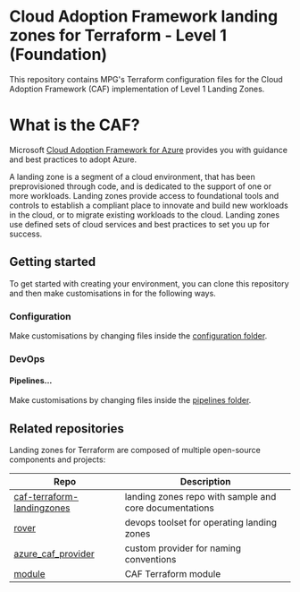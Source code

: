 # Cloud Adoption Framework landing zones for Terraform - Level 1 (Foundation)

This repository contains MPG's Terraform configuration files for the Cloud Adoption Framework (CAF) implementation of Level 1 Landing Zones.

# What is the CAF?

Microsoft [Cloud Adoption Framework for Azure](https://aka.ms/caf) provides you with guidance and best practices to adopt Azure.

A landing zone is a segment of a cloud environment, that has been preprovisioned through code, and is dedicated to the support of one or more workloads. Landing zones provide access to foundational tools and controls to establish a compliant place to innovate and build new workloads in the cloud, or to migrate existing workloads to the cloud. Landing zones use defined sets of cloud services and best practices to set you up for success.

## Getting started

To get started with creating your environment, you can clone this repository and then make customisations in for the following ways.

### Configuration

Make customisations by changing files inside the [configuration folder](./configuration). 

### DevOps

#### Pipelines...

Make customisations by changing files inside the [pipelines folder](./pipelines).

## Related repositories

Landing zones for Terraform are composed of multiple open-source components and projects:

| Repo                                                                                              | Description                                                |
|---------------------------------------------------------------------------------------------------|------------------------------------------------------------|
| [caf-terraform-landingzones](https://dev.azure.com/MPG-GS-Azure-MSP/MPG-GS-Azure-LandingZone/_git/caf-terraform-landingzones)    | landing zones repo with sample and core documentations     |
| [rover](https://github.com/aztfmod/rover)                                                         | devops toolset for operating landing zones                 |
| [azure_caf_provider](https://github.com/aztfmod/terraform-provider-azurecaf)                      | custom provider for naming conventions                     |
| [module](https://dev.azure.com/MPG-GS-Azure-MSP/MPG-GS-Azure-LandingZone/_git/caf-terraform-modules)                                           | CAF Terraform module                                       |
